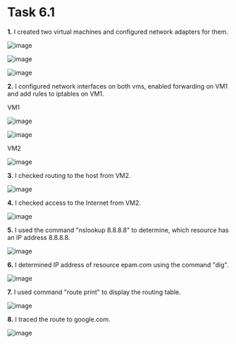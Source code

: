 # Task 6.1


**1.** I created two virtual machines and configured network adapters for them. 

![image](https://user-images.githubusercontent.com/42848618/147075379-7f4f75d6-98b8-4720-8fb9-fb2de5efc880.png)

![image](https://user-images.githubusercontent.com/42848618/147075437-cbd72c0a-fee1-4729-8bab-95dc7d28234e.png)

![image](https://user-images.githubusercontent.com/42848618/147081635-a9bcf6f4-7eb9-49b9-9122-90800902b253.png)




**2.** I configured network interfaces on both vms, enabled forwarding on VM1 and add rules to iptables on VM1.

VM1

![image](https://user-images.githubusercontent.com/42848618/147254254-0a67691c-00e3-4192-9b0e-ed7493a4f032.png)

![image](https://user-images.githubusercontent.com/42848618/147254356-0ce5e420-0fb6-477e-a9b1-13049a012a04.png)

VM2

![image](https://user-images.githubusercontent.com/42848618/147255246-aac5c1ea-fbd3-4895-a847-8eabfcae4636.png)



**3.** I checked routing to the host from VM2.

![image](https://user-images.githubusercontent.com/42848618/147256083-f03ee24a-b5b2-41a2-b7f6-779787241d25.png)



**4.** I checked access to the Internet from VM2.

![image](https://user-images.githubusercontent.com/42848618/147256259-e5005f00-c0c3-4b5f-a592-e5a74c56cd9d.png)




**5.** I used the command "nslookup 8.8.8.8" to determine, which resource has an IP address 8.8.8.8.

![image](https://user-images.githubusercontent.com/42848618/147256690-ade6c231-95f7-430c-90e6-9ce5f6cd5050.png)



**6.** I determined IP address of resource epam.com using the command "dig".

![image](https://user-images.githubusercontent.com/42848618/147257308-85c7af84-8b79-437b-80f2-f4da77d6d312.png)



**7.** I used command "route print" to display the routing table.

![image](https://user-images.githubusercontent.com/42848618/147257886-c2f9288e-0081-46f2-9efe-e7603f1a3da9.png)



**8.** I traced the route to google.com.

![image](https://user-images.githubusercontent.com/42848618/147258489-b994d21c-03b0-42b7-be79-f272f8d6d7e3.png)

